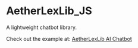 # AetherLexLib_JS
A lightweight chatbot library.

Check out the example at: [AetherLexLib AI Chatbot](https://byson94.github.io/AetherLexLib_JS/examples/)
